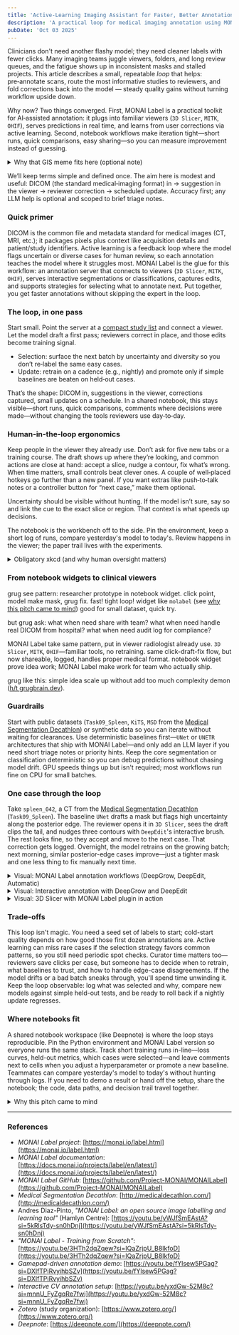 ```yaml
---
title: 'Active‑Learning Imaging Assistant for Faster, Better Annotations'
description: 'A practical loop for medical imaging annotation using MONAI Label and active learning'
pubDate: 'Oct 03 2025'
---
```


Clinicians don't need another flashy model; they need cleaner labels with fewer clicks. Many imaging teams juggle viewers, folders, and long review queues, and the fatigue shows up in inconsistent masks and stalled projects. This article describes a small, repeatable _loop_ that helps: pre‑annotate scans, route the most informative studies to reviewers, and fold corrections back into the model — steady quality gains without turning workflow upside down.

Why now? Two things converged. First, MONAI Label is a practical toolkit for AI‑assisted annotation: it plugs into familiar viewers (`3D Slicer`, `MITK`, `OHIF`), serves predictions in real time, and learns from user corrections via active learning. Second, notebook workflows make iteration tight—short runs, quick comparisons, easy sharing—so you can measure improvement instead of guessing.

<details>
<summary>Why that GIS meme fits here (optional note)</summary>

Missing sidecar files in GIS have the same energy as incomplete medical image shares: DICOM without key metadata, masks without the paired scan, or half‑pinned environments. The point isn’t the meme—it’s the reminder to prefer shareable, reproducible setups. See the meme: [“missing sidecar files”](https://www.linkedin.com/posts/milan-janosov_i-will-officially-post-this-every-time-i-activity-7378323152818470912-IVz3?utm_source=share&utm_medium=member_desktop&rcm=ACoAADSJzvgBkjBd85IWDyUWA6ttzq8B-NDq-Hs). Background on medical image sharing and setup friction: [1](https://www.mantralabsglobal.com/blog/how-are-medical-images-shared-among-healthcare-enterprises/), [3](https://docs.monai.io/projects/label/en/latest/installation.html), [5](https://monai.io/deploy.html).

</details>

We’ll keep terms simple and defined once. The aim here is modest and useful: DICOM (the standard medical‑imaging format) in → suggestion in the viewer → reviewer correction → scheduled update. Accuracy first; any LLM help is optional and scoped to brief triage notes.

### Quick primer

DICOM is the common file and metadata standard for medical images (CT, MRI, etc.); it packages pixels plus context like acquisition details and patient/study identifiers. Active learning is a feedback loop where the model flags uncertain or diverse cases for human review, so each annotation teaches the model where it struggles most. MONAI Label is the glue for this workflow: an annotation server that connects to viewers (`3D Slicer`, `MITK`, `OHIF`), serves interactive segmentations or classifications, captures edits, and supports strategies for selecting what to annotate next. Put together, you get faster annotations without skipping the expert in the loop.

### The loop, in one pass

Start small. Point the server at a [compact study list](https://www.zotero.org/) and connect a viewer. Let the model draft a first pass; reviewers correct in place, and those edits become training signal.

- Selection: surface the next batch by uncertainty and diversity so you don’t re‑label the same easy cases.
- Update: retrain on a cadence (e.g., nightly) and promote only if simple baselines are beaten on held‑out cases.

That’s the shape: DICOM in, suggestions in the viewer, corrections captured, small updates on a schedule. In a shared notebook, this stays visible—short runs, quick comparisons, comments where decisions were made—without changing the tools reviewers use day‑to‑day.

### Human‑in‑the‑loop ergonomics

Keep people in the viewer they already use. Don’t ask for five new tabs or a training course. The draft shows up where they’re looking, and common actions are close at hand: accept a slice, nudge a contour, fix what’s wrong. When time matters, small controls beat clever ones. A couple of well‑placed hotkeys go further than a new panel. If you want extras like push‑to‑talk notes or a controller button for “next case,” make them optional.

Uncertainty should be visible without hunting. If the model isn’t sure, say so and link the cue to the exact slice or region. That context is what speeds up decisions.

The notebook is the workbench off to the side. Pin the environment, keep a short log of runs, compare yesterday's model to today's. Review happens in the viewer; the paper trail lives with the experiments.

<details>
<summary>Obligatory xkcd (and why human oversight matters)</summary>

![xkcd: Watson Medical Algorithm](https://imgs.xkcd.com/comics/watson_medical_algorithm.png)

_[xkcd #1619](https://xkcd.com/1619/): This is what happens when you skip the "reviewer in the loop" step. Our approach keeps humans in the driver's seat; the model suggests, reviewers decide._

</details>

### From notebook widgets to clinical viewers

grug see pattern: researcher prototype in notebook widget. click point, model make mask, grug fix. fast! tight loop! widget like `molabel` (see [why this pitch came to mind](#why-this-pitch-came-to-mind)) good for small dataset, quick try.

but grug ask: what when need share with team? what when need handle real DICOM from hospital? what when need audit log for compliance?

MONAI Label take same pattern, put in viewer radiologist already use. `3D Slicer`, `MITK`, `OHIF`—familiar tools, no retraining. same click-draft-fix flow, but now shareable, logged, handles proper medical format. notebook widget prove idea work; MONAI Label make work for team who actually ship.

grug like this: simple idea scale up without add too much complexity demon ([h/t grugbrain.dev](https://grugbrain.dev/)).

### Guardrails

Start with public datasets (`Task09_Spleen`, `KiTS`, `MSD` from the [Medical Segmentation Decathlon](http://medicaldecathlon.com/)) or synthetic data so you can iterate without waiting for clearances. Use deterministic baselines first—`UNet` or `UNETR` architectures that ship with MONAI Label—and only add an LLM layer if you need short triage notes or priority hints. Keep the core segmentation or classification deterministic so you can debug predictions without chasing model drift. GPU speeds things up but isn't required; most workflows run fine on CPU for small batches.

### One case through the loop

Take `spleen_042`, a CT from the [Medical Segmentation Decathlon](http://medicaldecathlon.com/) (`Task09_Spleen`). The baseline `UNet` drafts a mask but flags high uncertainty along the posterior edge. The reviewer opens it in `3D Slicer`, sees the draft clips the tail, and nudges three contours with `DeepEdit`'s interactive brush. The rest looks fine, so they accept and move to the next case. That correction gets logged. Overnight, the model retrains on the growing batch; next morning, similar posterior-edge cases improve—just a tighter mask and one less thing to fix manually next time.

<details>
<summary>Visual: MONAI Label annotation workflows (DeepGrow, DeepEdit, Automatic)</summary>

![MONAI Label annotation algorithms](./assets/annotation_algorithms.png "Source: MONAI Label talks by Andres Diaz-Pinto")

</details>

<details>
<summary>Visual: Interactive annotation with DeepGrow and DeepEdit</summary>

![DeepGrow and DeepEdit workflow diagrams](./assets/deepgrow_deepedit_diagram.png "Source: MONAI Label talks by Andres Diaz-Pinto")

</details>

<details>
<summary>Visual: 3D Slicer with MONAI Label plugin in action</summary>

![3D Slicer interface with MONAI Label plugin showing lung segmentation](./assets/3d_slicer_monailabel.png "Source: MONAI Label talks by Andres Diaz-Pinto")

</details>

### Trade-offs

This loop isn't magic. You need a seed set of labels to start; cold-start quality depends on how good those first dozen annotations are. Active learning can miss rare cases if the selection strategy favors common patterns, so you still need periodic spot checks. Curator time matters too—reviewers save clicks per case, but someone has to decide when to retrain, what baselines to trust, and how to handle edge-case disagreements. If the model drifts or a bad batch sneaks through, you'll spend time unwinding it. Keep the loop observable: log what was selected and why, compare new models against simple held-out tests, and be ready to roll back if a nightly update regresses.

### Where notebooks fit

A shared notebook workspace (like Deepnote) is where the loop stays reproducible. Pin the Python environment and MONAI Label version so everyone runs the same stack. Track short training runs in-line—loss curves, held-out metrics, which cases were selected—and leave comments next to cells when you adjust a hyperparameter or promote a new baseline. Teammates can compare yesterday's model to today's without hunting through logs. If you need to demo a result or hand off the setup, share the notebook; the code, data paths, and decision trail travel together.

<details>
<summary>Why this pitch came to mind</summary>

I saw a [gamepad-driven annotation demo](https://youtu.be/fYlsew5PGag?si=DXlfTPiRvyihbSZv) where you could zip through examples using controller buttons and speech input—back, forward, label—without touching a mouse. That flow stuck with me. When I started thinking about MONAI Label and active learning, the pieces connected: same "keep reviewers in their tools" energy, but now applied to medical imaging with real clinical utility. There's also [this CV setup demo](https://youtu.be/yxdGw-52M8c?si=mnnU_FyZgqRe7fwi) showing interactive annotation with Meta's segment-anything model in a notebook—reactive UI, instant feedback, practical for dataset work. It felt natural to pull those ideas together and sketch out what a reproducible, shareable annotation loop could look like with MONAI Label at the core.

</details>

---

### References

- *MONAI Label project*: [https://monai.io/label.html](https://monai.io/label.html)
- *MONAI Label documentation*: [https://docs.monai.io/projects/label/en/latest/](https://docs.monai.io/projects/label/en/latest/)
- *MONAI Label GitHub*: [https://github.com/Project-MONAI/MONAILabel](https://github.com/Project-MONAI/MONAILabel)
- *Medical Segmentation Decathlon*: [http://medicaldecathlon.com/](http://medicaldecathlon.com/)
- Andres Diaz-Pinto, *"MONAI Label: an open source image labelling and learning tool"* (Hamlyn Centre): [https://youtu.be/yWJfSmEAstA?si=5kRlsTdy-sn0hDnj](https://youtu.be/yWJfSmEAstA?si=5kRlsTdy-sn0hDnj)
- *"MONAI Label - Training from Scratch"*: [https://youtu.be/3HTh2dqZqew?si=IQaZrjpU_B8IkfoD](https://youtu.be/3HTh2dqZqew?si=IQaZrjpU_B8IkfoD)
- *Gamepad-driven annotation demo*: [https://youtu.be/fYlsew5PGag?si=DXlfTPiRvyihbSZv](https://youtu.be/fYlsew5PGag?si=DXlfTPiRvyihbSZv)
- *Interactive CV annotation setup*: [https://youtu.be/yxdGw-52M8c?si=mnnU_FyZgqRe7fwi](https://youtu.be/yxdGw-52M8c?si=mnnU_FyZgqRe7fwi)
- *Zotero* (study organization): [https://www.zotero.org/](https://www.zotero.org/)
- *Deepnote*: [https://deepnote.com/](https://deepnote.com/)
